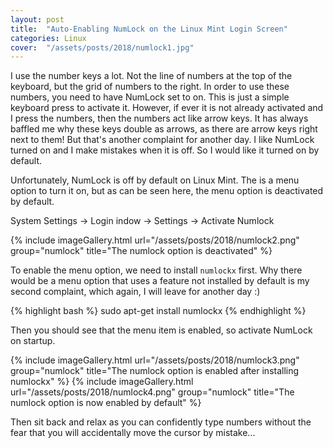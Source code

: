 ```yaml
---
layout: post
title:  "Auto-Enabling NumLock on the Linux Mint Login Screen"
categories: Linux
cover:  "/assets/posts/2018/numlock1.jpg"
---
```


I use the number keys a lot. Not the line of numbers at the top of the keyboard, but the grid of numbers to the right. In order to use these numbers, you need to have NumLock set to on. This is just a simple keyboard press to activate it. However, if ever it is not already activated and I press the numbers, then the numbers act like arrow keys. It has always baffled me why these keys double as arrows, as there are arrow keys right next to them! But that's another complaint for another day. I like NumLock turned on and I make mistakes when it is off. So I would like it turned on by default.

Unfortunately, NumLock is off by default on Linux Mint. The is a menu option to turn it on, but as can be seen here, the menu option is deactivated by default.

System Settings -> Login indow -> Settings -> Activate Numlock

{% include imageGallery.html url="/assets/posts/2018/numlock2.png" group="numlock" title="The numlock option is deactivated" %}

To enable the menu option, we need to install `numlockx` first. Why there would be a menu option that uses a feature not installed by default is my second complaint, which again, I will leave for another day :)

{% highlight bash %}
sudo apt-get install numlockx
{% endhighlight %}

Then you should see that the menu item is enabled, so activate NumLock on startup.

{% include imageGallery.html url="/assets/posts/2018/numlock3.png" group="numlock" title="The numlock option is enabled after installing numlockx" %}
{% include imageGallery.html url="/assets/posts/2018/numlock4.png" group="numlock" title="The numlock option is now enabled by default" %}

Then sit back and relax as you can confidently type numbers without the fear that you will accidentally move the cursor by mistake...
